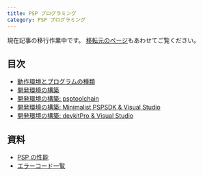 ```yaml
---
title: PSP プログラミング
category: PSP プログラミング
---
```

<div class="alert alert-info text-center" style="border-radius: 0;">

現在記事の移行作業中です。
[移転元のページ](http://chitoku.symphonic-net.com/pspprograming/)もあわせてご覧ください。
</div>

## 目次

- [動作環境とプログラムの種類](/programming/psp/environment)
- [開発環境の構築](/programming/psp/dev)
- [開発環境の構築: psptoolchain](/programming/psp/psptoolchain)
- [開発環境の構築: Minimalist PSPSDK & Visual Studio](/programming/psp/minimalist-pspsdk)
- [開発環境の構築: devkitPro & Visual Studio](/programming/psp/devkitpro)

## 資料

- [PSP の性能](/programming/psp/spec)
- [エラーコード一覧](/programming/psp/error-codes)
